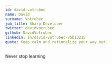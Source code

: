 ```yaml
---
id: david-votrubec
name: David
surname: Votrubec
job_title: Sharp Developer
twitter: davidvotrubec
github: DavidVotrubec
linkedin: in/david-votrubec-75b13215
quote: Keep calm and rationalize your way out.
---
```


Never stop learning
